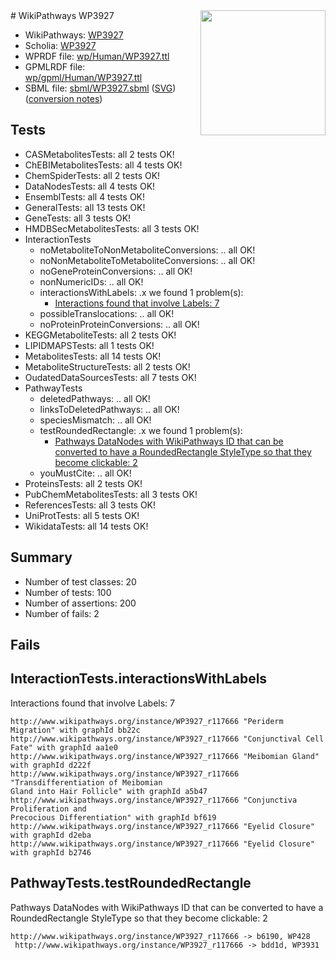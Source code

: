 <img style="float: right; width: 200px" src="../logo.png" />
# WikiPathways WP3927

* WikiPathways: [WP3927](https://identifiers.org/wikipathways:WP3927)
* Scholia: [WP3927](https://scholia.toolforge.org/wikipathways/WP3927)
* WPRDF file: [wp/Human/WP3927.ttl](../wp/Human/WP3927.ttl)
* GPMLRDF file: [wp/gpml/Human/WP3927.ttl](../wp/gpml/Human/WP3927.ttl)
* SBML file: [sbml/WP3927.sbml](../sbml/WP3927.sbml) ([SVG](../sbml/WP3927.svg)) ([conversion notes](../sbml/WP3927.txt))

## Tests
* CASMetabolitesTests: all 2 tests OK!
* ChEBIMetabolitesTests: all 4 tests OK!
* ChemSpiderTests: all 2 tests OK!
* DataNodesTests: all 4 tests OK!
* EnsemblTests: all 4 tests OK!
* GeneralTests: all 13 tests OK!
* GeneTests: all 3 tests OK!
* HMDBSecMetabolitesTests: all 3 tests OK!
* InteractionTests
    * noMetaboliteToNonMetaboliteConversions: .. all OK!
    * noNonMetaboliteToMetaboliteConversions: .. all OK!
    * noGeneProteinConversions: .. all OK!
    * nonNumericIDs: .. all OK!
    * interactionsWithLabels: .x we found 1 problem(s):
        * [Interactions found that involve Labels: 7](#630d267e)
    * possibleTranslocations: .. all OK!
    * noProteinProteinConversions: .. all OK!
* KEGGMetaboliteTests: all 2 tests OK!
* LIPIDMAPSTests: all 1 tests OK!
* MetabolitesTests: all 14 tests OK!
* MetaboliteStructureTests: all 2 tests OK!
* OudatedDataSourcesTests: all 7 tests OK!
* PathwayTests
    * deletedPathways: .. all OK!
    * linksToDeletedPathways: .. all OK!
    * speciesMismatch: .. all OK!
    * testRoundedRectangle: .x we found 1 problem(s):
        * [Pathways DataNodes with WikiPathways ID that can be converted to have a RoundedRectangle StyleType so that they become clickable: 2](#9fbad3cc)
    * youMustCite: .. all OK!
* ProteinsTests: all 2 tests OK!
* PubChemMetabolitesTests: all 3 tests OK!
* ReferencesTests: all 3 tests OK!
* UniProtTests: all 5 tests OK!
* WikidataTests: all 14 tests OK!


## Summary

* Number of test classes: 20
* Number of tests: 100
* Number of assertions: 200
* Number of fails: 2

## Fails

<a name="630d267e" />

## InteractionTests.interactionsWithLabels

Interactions found that involve Labels: 7
```
http://www.wikipathways.org/instance/WP3927_r117666 "Periderm Migration" with graphId bb22c
http://www.wikipathways.org/instance/WP3927_r117666 "Conjunctival Cell Fate" with graphId aa1e0
http://www.wikipathways.org/instance/WP3927_r117666 "Meibomian Gland" with graphId d222f
http://www.wikipathways.org/instance/WP3927_r117666 "Transdifferentiation of Meibomian
Gland into Hair Follicle" with graphId a5b47
http://www.wikipathways.org/instance/WP3927_r117666 "Conjunctiva Proliferation and
Precocious Differentiation" with graphId bf619
http://www.wikipathways.org/instance/WP3927_r117666 "Eyelid Closure" with graphId d2eba
http://www.wikipathways.org/instance/WP3927_r117666 "Eyelid Closure" with graphId b2746
```

<a name="9fbad3cc" />

## PathwayTests.testRoundedRectangle

Pathways DataNodes with WikiPathways ID that can be converted to have a RoundedRectangle StyleType so that they become clickable: 2
```
http://www.wikipathways.org/instance/WP3927_r117666 -> b6190, WP428
 http://www.wikipathways.org/instance/WP3927_r117666 -> bdd1d, WP3931
 ```

